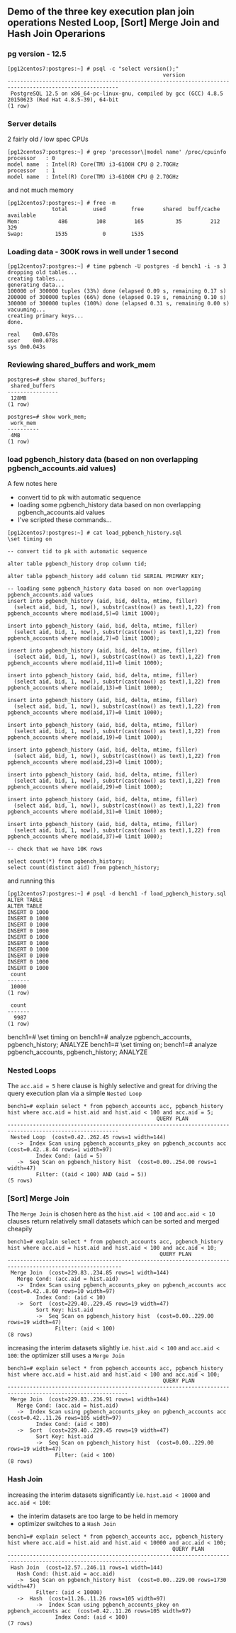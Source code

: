 
## Demo of the three key execution plan join operations Nested Loop, [Sort] Merge Join and Hash Join Operarions 

### pg version - 12.5

```
[pg12centos7:postgres:~] # psql -c "select version();" 
                                                 version                                                 
---------------------------------------------------------------------------------------------------------
 PostgreSQL 12.5 on x86_64-pc-linux-gnu, compiled by gcc (GCC) 4.8.5 20150623 (Red Hat 4.8.5-39), 64-bit
(1 row)
```

### Server details 

2 fairly old / low spec CPUs
```
[pg12centos7:postgres:~] # grep 'processor\|model name' /proc/cpuinfo 
processor	: 0
model name	: Intel(R) Core(TM) i3-6100H CPU @ 2.70GHz
processor	: 1
model name	: Intel(R) Core(TM) i3-6100H CPU @ 2.70GHz
```

and not much memory 

```
[pg12centos7:postgres:~] # free -m
              total        used        free      shared  buff/cache   available
Mem:            486         108         165          35         212         329
Swap:          1535           0        1535
```


### Loading data - 300K rows in well under 1 second


```
[pg12centos7:postgres:~] # time pgbench -U postgres -d bench1 -i -s 3
dropping old tables...
creating tables...
generating data...
100000 of 300000 tuples (33%) done (elapsed 0.09 s, remaining 0.17 s)
200000 of 300000 tuples (66%) done (elapsed 0.19 s, remaining 0.10 s)
300000 of 300000 tuples (100%) done (elapsed 0.31 s, remaining 0.00 s)
vacuuming...
creating primary keys...
done.

real	0m0.678s
user	0m0.078s
sys	0m0.043s

```


### Reviewing shared_buffers and work_mem


```
postgres=# show shared_buffers;
 shared_buffers 
----------------
 128MB
(1 row)

postgres=# show work_mem;
 work_mem 
----------
 4MB
(1 row)
```


### load pgbench_history data (based on non overlapping pgbench_accounts.aid values)

A few notes here
* convert tid to pk with automatic sequence
* loading some pgbench_history data based on non overlapping pgbench_accounts.aid values
* I've scripted these commands...

```
[pg12centos7:postgres:~] # cat load_pgbench_history.sql
\set timing on

-- convert tid to pk with automatic sequence

alter table pgbench_history drop column tid;

alter table pgbench_history add column tid SERIAL PRIMARY KEY;

-- loading some pgbench_history data based on non overlapping pgbench_accounts.aid values
insert into pgbench_history (aid, bid, delta, mtime, filler)
  (select aid, bid, 1, now(), substr(cast(now() as text),1,22) from pgbench_accounts where mod(aid,5)=0 limit 1000);

insert into pgbench_history (aid, bid, delta, mtime, filler)
  (select aid, bid, 1, now(), substr(cast(now() as text),1,22) from pgbench_accounts where mod(aid,7)=0 limit 1000);

insert into pgbench_history (aid, bid, delta, mtime, filler)
  (select aid, bid, 1, now(), substr(cast(now() as text),1,22) from pgbench_accounts where mod(aid,11)=0 limit 1000);

insert into pgbench_history (aid, bid, delta, mtime, filler)
  (select aid, bid, 1, now(), substr(cast(now() as text),1,22) from pgbench_accounts where mod(aid,13)=0 limit 1000);

insert into pgbench_history (aid, bid, delta, mtime, filler)
  (select aid, bid, 1, now(), substr(cast(now() as text),1,22) from pgbench_accounts where mod(aid,17)=0 limit 1000);

insert into pgbench_history (aid, bid, delta, mtime, filler)
  (select aid, bid, 1, now(), substr(cast(now() as text),1,22) from pgbench_accounts where mod(aid,19)=0 limit 1000);

insert into pgbench_history (aid, bid, delta, mtime, filler)
  (select aid, bid, 1, now(), substr(cast(now() as text),1,22) from pgbench_accounts where mod(aid,23)=0 limit 1000);

insert into pgbench_history (aid, bid, delta, mtime, filler)
  (select aid, bid, 1, now(), substr(cast(now() as text),1,22) from pgbench_accounts where mod(aid,29)=0 limit 1000);

insert into pgbench_history (aid, bid, delta, mtime, filler)
  (select aid, bid, 1, now(), substr(cast(now() as text),1,22) from pgbench_accounts where mod(aid,31)=0 limit 1000);

insert into pgbench_history (aid, bid, delta, mtime, filler)
  (select aid, bid, 1, now(), substr(cast(now() as text),1,22) from pgbench_accounts where mod(aid,37)=0 limit 1000);

-- check that we have 10K rows

select count(*) from pgbench_history;
select count(distinct aid) from pgbench_history;
```


and running this




```
[pg12centos7:postgres:~] # psql -d bench1 -f load_pgbench_history.sql
ALTER TABLE
ALTER TABLE
INSERT 0 1000
INSERT 0 1000
INSERT 0 1000
INSERT 0 1000
INSERT 0 1000
INSERT 0 1000
INSERT 0 1000
INSERT 0 1000
INSERT 0 1000
INSERT 0 1000
 count 
-------
 10000
(1 row)

 count 
-------
  9987
(1 row)
```

bench1=# \set timing on
bench1=# analyze pgbench_accounts, pgbench_history;
ANALYZE
bench1=# \set timing on;
bench1=# analyze pgbench_accounts, pgbench_history;
ANALYZE


### Nested Loops


The `acc.aid = 5` here clause is highly selective and great for driving the query execution plan via a simple `Nested Loop`

```
bench1=# explain select * from pgbench_accounts acc, pgbench_history hist where acc.aid = hist.aid and hist.aid < 100 and acc.aid = 5;
                                               QUERY PLAN                                                
---------------------------------------------------------------------------------------------------------
 Nested Loop  (cost=0.42..262.45 rows=1 width=144)
   ->  Index Scan using pgbench_accounts_pkey on pgbench_accounts acc  (cost=0.42..8.44 rows=1 width=97)
         Index Cond: (aid = 5)
   ->  Seq Scan on pgbench_history hist  (cost=0.00..254.00 rows=1 width=47)
         Filter: ((aid < 100) AND (aid = 5))
(5 rows)
```

### [Sort] Merge Join 

The `Merge Join`  is chosen here as the `hist.aid < 100` and `acc.aid < 10` clauses return relatively small datasets which can be sorted and merged cheapily
```
bench1=# explain select * from pgbench_accounts acc, pgbench_history hist where acc.aid = hist.aid and hist.aid < 100 and acc.aid < 10;
                                                QUERY PLAN                                                
----------------------------------------------------------------------------------------------------------
 Merge Join  (cost=229.83..234.85 rows=1 width=144)
   Merge Cond: (acc.aid = hist.aid)
   ->  Index Scan using pgbench_accounts_pkey on pgbench_accounts acc  (cost=0.42..8.60 rows=10 width=97)
         Index Cond: (aid < 10)
   ->  Sort  (cost=229.40..229.45 rows=19 width=47)
         Sort Key: hist.aid
         ->  Seq Scan on pgbench_history hist  (cost=0.00..229.00 rows=19 width=47)
               Filter: (aid < 100)
(8 rows)
```
increasing the interim datasets slightly i.e. `hist.aid < 100` and `acc.aid < 100`: the optimizer still uses a `Merge Join` 

```
bench1=# explain select * from pgbench_accounts acc, pgbench_history hist where acc.aid = hist.aid and hist.aid < 100 and acc.aid < 100;
                                                 QUERY PLAN                                                 
------------------------------------------------------------------------------------------------------------
 Merge Join  (cost=229.83..236.91 rows=1 width=144)
   Merge Cond: (acc.aid = hist.aid)
   ->  Index Scan using pgbench_accounts_pkey on pgbench_accounts acc  (cost=0.42..11.26 rows=105 width=97)
         Index Cond: (aid < 100)
   ->  Sort  (cost=229.40..229.45 rows=19 width=47)
         Sort Key: hist.aid
         ->  Seq Scan on pgbench_history hist  (cost=0.00..229.00 rows=19 width=47)
               Filter: (aid < 100)
(8 rows)
```

###  Hash Join

increasing the interim datasets significantly i.e. `hist.aid < 10000` and `acc.aid < 100`:
* the interim datasets are too large to be held in memory 
* optimizer switches to a `Hash Join`

```
bench1=# explain select * from pgbench_accounts acc, pgbench_history hist where acc.aid = hist.aid and hist.aid < 10000 and acc.aid < 100;
                                                    QUERY PLAN                                                    
------------------------------------------------------------------------------------------------------------------
 Hash Join  (cost=12.57..246.11 rows=1 width=144)
   Hash Cond: (hist.aid = acc.aid)
   ->  Seq Scan on pgbench_history hist  (cost=0.00..229.00 rows=1730 width=47)
         Filter: (aid < 10000)
   ->  Hash  (cost=11.26..11.26 rows=105 width=97)
         ->  Index Scan using pgbench_accounts_pkey on pgbench_accounts acc  (cost=0.42..11.26 rows=105 width=97)
               Index Cond: (aid < 100)
(7 rows)
```









